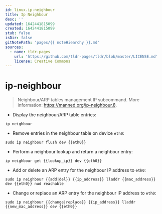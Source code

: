 ```yaml
---
id: linux.ip-neighbour
title: Ip Neighbour
desc: ''
updated: 1642441815099
created: 1642441815099
stub: false
isDir: false
gitNotePath: 'pages/{{ noteHiearchy }}.md'
sources:
  - name: tldr-pages
    url: 'https://github.com/tldr-pages/tldr/blob/master/LICENSE.md'
    license: Creative Commons
---
```

# ip-neighbour

> Neighbour/ARP tables management IP subcommand.
> More information: <https://manned.org/ip-neighbour.8>.

- Display the neighbour/ARP table entries:

`ip neighbour`

- Remove entries in the neighbour table on device `eth0`:

`sudo ip neighbour flush dev {{eth0}}`

- Perform a neighbour lookup and return a neighbour entry:

`ip neighbour get {{lookup_ip}} dev {{eth0}}`

- Add or delete an ARP entry for the neighbour IP address to `eth0`:

`sudo ip neighbour {{add|del}} {{ip_address}} lladdr {{mac_address}} dev {{eth0}} nud reachable`

- Change or replace an ARP entry for the neighbour IP address to `eth0`:

`sudo ip neighbour {{change|replace}} {{ip_address}} lladdr {{new_mac_address}} dev {{eth0}}`

